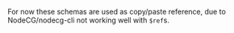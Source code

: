For now these schemas are used as copy/paste reference, due to NodeCG/nodecg-cli not working well with `$ref`s.
